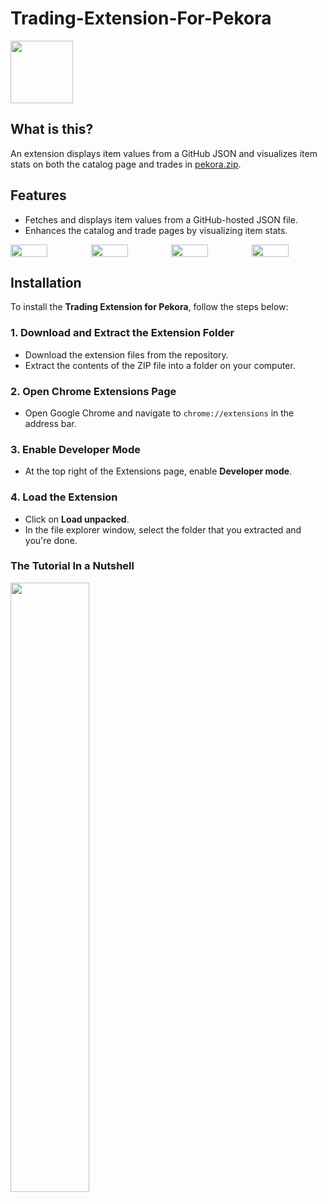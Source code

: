 # Trading-Extension-For-Pekora

<img src="https://www.pekora.zip/images/thumbnails/1d1dbf7959ffe6f8a0519362224b17454c8c61568ca4f8725ec4f37e00b3cf65.png" width="100" height="100" />

## What is this?

An extension displays item values from a GitHub JSON and visualizes item stats on both the catalog page and trades in [pekora.zip](https://www.pekora.zip).

## Features

* Fetches and displays item values from a GitHub-hosted JSON file.
* Enhances the catalog and trade pages by visualizing item stats.

<div style="display: flex; gap: 10px;">
    <img src="https://media.discordapp.net/attachments/1343173559131963454/1368162454378512405/image.png?ex=68173814&is=6815e694&hm=eec190957f9ba95e31cc59fa3f230380349957ac262f7465c5c214a196f2305e&=&format=webp&quality=lossless" style="width: 50%; height: 50%;" />
    <img src="https://media.discordapp.net/attachments/1343173559131963454/1368162586650083379/image.png?ex=68173833&is=6815e6b3&hm=dd32eae6c7e771178749312dbd16c1d7a04c6d59f6f3849f0fedcc5764aaf999&=&format=webp&quality=lossless" style="width: 50%; height: 50%;" />
    <img src="https://media.discordapp.net/attachments/1343173559131963454/1368162587002273844/image.png?ex=68173833&is=6815e6b3&hm=ca18304091f643f8bf6f107df23b92748290560c56d7d713eb1601b349565e9e&=&format=webp&quality=lossless" style="width: 50%; height: 50%;" />
    <img src="https://cdn.discordapp.com/attachments/1330990091245588521/1368324952847286462/image.png?ex=6817cf6b&is=68167deb&hm=1176c2bfde77effcac4894b8df15048d93bd4dd32b34fe24be788039ebf5e056&=&format=webp&quality=lossless" style="width: 50%; height: 50%;" />
</div>

## Installation

To install the **Trading Extension for Pekora**, follow the steps below:

### 1. **Download and Extract the Extension Folder**

* Download the extension files from the repository.
* Extract the contents of the ZIP file into a folder on your computer.

### 2. **Open Chrome Extensions Page**

* Open Google Chrome and navigate to `chrome://extensions` in the address bar.

### 3. **Enable Developer Mode**

* At the top right of the Extensions page, enable **Developer mode**.

### 4. **Load the Extension**

* Click on **Load unpacked**.
* In the file explorer window, select the folder that you extracted and you're done.

### The Tutorial In a Nutshell

<img src="https://cdn.discordapp.com/attachments/1330990091245588521/1368329778544902144/tut.png?ex=6817d3e9&is=68168269&hm=7417dd2c219dd0bf07a8e6bcaaeba8271c9b9c4a768e3587d286068dfe40a242&=&format=webp&quality=lossless" style="width: 50%; height: 50%;" />
